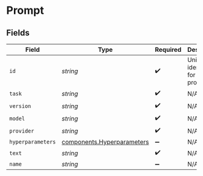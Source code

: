 # Prompt


## Fields

| Field                                                                    | Type                                                                     | Required                                                                 | Description                                                              |
| ------------------------------------------------------------------------ | ------------------------------------------------------------------------ | ------------------------------------------------------------------------ | ------------------------------------------------------------------------ |
| `id`                                                                     | *string*                                                                 | :heavy_check_mark:                                                       | Unique identifier for the prompt.                                        |
| `task`                                                                   | *string*                                                                 | :heavy_check_mark:                                                       | N/A                                                                      |
| `version`                                                                | *string*                                                                 | :heavy_check_mark:                                                       | N/A                                                                      |
| `model`                                                                  | *string*                                                                 | :heavy_check_mark:                                                       | N/A                                                                      |
| `provider`                                                               | *string*                                                                 | :heavy_check_mark:                                                       | N/A                                                                      |
| `hyperparameters`                                                        | [components.Hyperparameters](../../models/components/hyperparameters.md) | :heavy_minus_sign:                                                       | N/A                                                                      |
| `text`                                                                   | *string*                                                                 | :heavy_check_mark:                                                       | N/A                                                                      |
| `name`                                                                   | *string*                                                                 | :heavy_minus_sign:                                                       | N/A                                                                      |